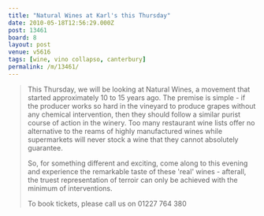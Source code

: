 ```yaml
---
title: "Natural Wines at Karl's this Thursday"
date: 2010-05-18T12:56:29.000Z
post: 13461
board: 8
layout: post
venue: v5616
tags: [wine, vino collapso, canterbury]
permalink: /m/13461/
---
```

<blockquote>This Thursday, we will be looking at Natural Wines, a movement that started approximately 10 to 15 years ago. The premise is simple - if the producer works so hard in the vineyard to produce grapes without any chemical intervention, then they should follow a similar purist course of action in the winery. Too many restaurant wine lists offer no alternative to the reams of highly manufactured wines while supermarkets will never stock a wine that they cannot absolutely guarantee. 

So, for something different and exciting, come along to this evening and experience the remarkable taste of these 'real' wines - afterall, the truest representation of terroir can only be achieved with the minimum of interventions.

To book tickets, please call us on 01227 764 380</blockquote>
